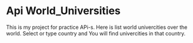 # Api World_Universities

This is my project for practice APi-s.
Here is list world univercities over the world.
Select or type country and You will find univercities in that country.
